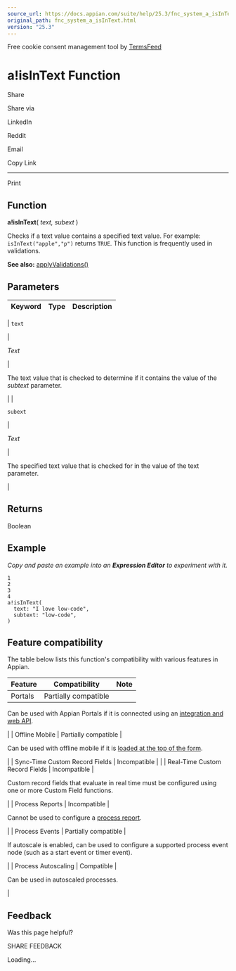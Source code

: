 ```yaml
---
source_url: https://docs.appian.com/suite/help/25.3/fnc_system_a_isInText.html
original_path: fnc_system_a_isInText.html
version: "25.3"
---
```


Free cookie consent management tool by [TermsFeed](https://www.termsfeed.com/)

# a!isInText Function

Share

Share via

LinkedIn

Reddit

Email

Copy Link

* * *

Print

## Function

**a!isInText**( _text, subext_ )

Checks if a text value contains a specified text value. For example: `isInText("apple","p")` returns `TRUE`. This function is frequently used in validations.

**See also:** [applyValidations()](fnc_system_a_applyValidations.html)

## Parameters

| Keyword | Type | Description |
| --- | --- | --- |
|
`text`

 |

_Text_

 |

The text value that is checked to determine if it contains the value of the _subtext_ parameter.

 |
|

`subext`

 |

_Text_

 |

The specified text value that is checked for in the value of the text parameter.

 |

## Returns

Boolean

## Example

_Copy and paste an example into an **Expression Editor** to experiment with it._

```
1
2
3
4
a!isInText(
  text: "I love low-code",
  subtext: "low-code",
)
```

## Feature compatibility

The table below lists this function's compatibility with various features in Appian.

| Feature | Compatibility | Note |
| --- | --- | --- |
| Portals | Partially compatible |
Can be used with Appian Portals if it is connected using an [integration and web API](portals-design.html#using-partially-compatible-functions-and-objects-in-a-portal).

 |
| Offline Mobile | Partially compatible |

Can be used with offline mobile if it is [loaded at the top of the form](offline-mobile-design-best-practices.html#working-with-partially-compatible-functions).

 |
| Sync-Time Custom Record Fields | Incompatible |  |
| Real-Time Custom Record Fields | Incompatible |

Custom record fields that evaluate in real time must be configured using one or more Custom Field functions.

 |
| Process Reports | Incompatible |

Cannot be used to configure a [process report](Process_Reports.html).

 |
| Process Events | Partially compatible |

If autoscale is enabled, can be used to configure a supported process event node (such as a start event or timer event).

 |
| Process Autoscaling | Compatible |

Can be used in autoscaled processes.

 |

## Feedback

Was this page helpful?

SHARE FEEDBACK

Loading...